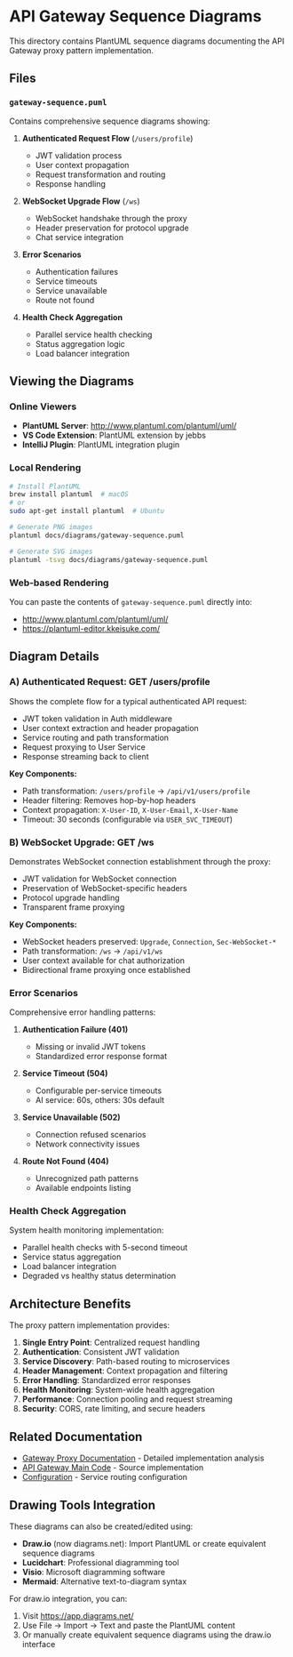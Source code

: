 # API Gateway Sequence Diagrams

This directory contains PlantUML sequence diagrams documenting the API Gateway proxy pattern implementation.

## Files

### `gateway-sequence.puml`
Contains comprehensive sequence diagrams showing:

1. **Authenticated Request Flow** (`/users/profile`)
   - JWT validation process
   - User context propagation
   - Request transformation and routing
   - Response handling

2. **WebSocket Upgrade Flow** (`/ws`)
   - WebSocket handshake through the proxy
   - Header preservation for protocol upgrade
   - Chat service integration

3. **Error Scenarios**
   - Authentication failures
   - Service timeouts
   - Service unavailable
   - Route not found

4. **Health Check Aggregation**
   - Parallel service health checking
   - Status aggregation logic
   - Load balancer integration

## Viewing the Diagrams

### Online Viewers
- **PlantUML Server**: http://www.plantuml.com/plantuml/uml/
- **VS Code Extension**: PlantUML extension by jebbs
- **IntelliJ Plugin**: PlantUML integration plugin

### Local Rendering
```bash
# Install PlantUML
brew install plantuml  # macOS
# or
sudo apt-get install plantuml  # Ubuntu

# Generate PNG images
plantuml docs/diagrams/gateway-sequence.puml

# Generate SVG images  
plantuml -tsvg docs/diagrams/gateway-sequence.puml
```

### Web-based Rendering
You can paste the contents of `gateway-sequence.puml` directly into:
- http://www.plantuml.com/plantuml/uml/
- https://plantuml-editor.kkeisuke.com/

## Diagram Details

### A) Authenticated Request: GET /users/profile
Shows the complete flow for a typical authenticated API request:
- JWT token validation in Auth middleware
- User context extraction and header propagation
- Service routing and path transformation
- Request proxying to User Service
- Response streaming back to client

**Key Components:**
- Path transformation: `/users/profile` → `/api/v1/users/profile`
- Header filtering: Removes hop-by-hop headers
- Context propagation: `X-User-ID`, `X-User-Email`, `X-User-Name`
- Timeout: 30 seconds (configurable via `USER_SVC_TIMEOUT`)

### B) WebSocket Upgrade: GET /ws
Demonstrates WebSocket connection establishment through the proxy:
- JWT validation for WebSocket connection
- Preservation of WebSocket-specific headers
- Protocol upgrade handling
- Transparent frame proxying

**Key Components:**
- WebSocket headers preserved: `Upgrade`, `Connection`, `Sec-WebSocket-*`
- Path transformation: `/ws` → `/api/v1/ws`
- User context available for chat authorization
- Bidirectional frame proxying once established

### Error Scenarios
Comprehensive error handling patterns:

1. **Authentication Failure (401)**
   - Missing or invalid JWT tokens
   - Standardized error response format

2. **Service Timeout (504)**
   - Configurable per-service timeouts
   - AI service: 60s, others: 30s default

3. **Service Unavailable (502)**
   - Connection refused scenarios
   - Network connectivity issues

4. **Route Not Found (404)**
   - Unrecognized path patterns
   - Available endpoints listing

### Health Check Aggregation
System health monitoring implementation:
- Parallel health checks with 5-second timeout
- Service status aggregation
- Load balancer integration
- Degraded vs healthy status determination

## Architecture Benefits

The proxy pattern implementation provides:

1. **Single Entry Point**: Centralized request handling
2. **Authentication**: Consistent JWT validation
3. **Service Discovery**: Path-based routing to microservices
4. **Header Management**: Context propagation and filtering
5. **Error Handling**: Standardized error responses
6. **Health Monitoring**: System-wide health aggregation
7. **Performance**: Connection pooling and request streaming
8. **Security**: CORS, rate limiting, and secure headers

## Related Documentation

- [Gateway Proxy Documentation](../architecture/gateway-proxy.md) - Detailed implementation analysis
- [API Gateway Main Code](../../backend/api-gateway/internal/handlers/proxy.go) - Source implementation
- [Configuration](../../backend/api-gateway/internal/config/services.go) - Service routing configuration

## Drawing Tools Integration

These diagrams can also be created/edited using:

- **Draw.io** (now diagrams.net): Import PlantUML or create equivalent sequence diagrams
- **Lucidchart**: Professional diagramming tool
- **Visio**: Microsoft diagramming software
- **Mermaid**: Alternative text-to-diagram syntax

For draw.io integration, you can:
1. Visit https://app.diagrams.net/
2. Use File → Import → Text and paste the PlantUML content
3. Or manually create equivalent sequence diagrams using the draw.io interface
